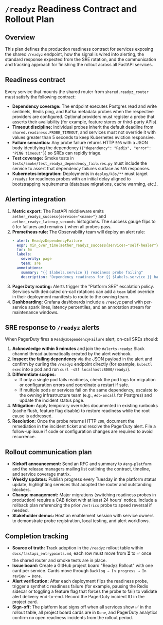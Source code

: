 # `/readyz` Readiness Contract and Rollout Plan

## Overview

This plan defines the production readiness contract for services exposing the shared `/readyz` endpoint, how the signal is wired into alerting, the standard response expected from the SRE rotation, and the communication and tracking approach for finishing the rollout across all FastAPI services.

## Readiness contract

Every service that mounts the shared router from `shared.readyz_router` must satisfy the following contract:

- **Dependency coverage:** The endpoint executes Postgres read and write sentinels, Redis ping, and Kafka metadata probes when the respective providers are configured. Optional providers must register a probe that asserts their availability (for example, feature stores or third-party APIs).
- **Timeout discipline:** Individual probes inherit the default deadline from `shared.readiness.PROBE_TIMEOUT`, and services must not override it with values greater than 5 seconds to keep Kubernetes eviction responsive.
- **Failure semantics:** Any probe failure returns HTTP `503` with a JSON body identifying the dependency (`{"dependency": "Redis", "error": "PING timeout"}`) so SREs can rapidly triage.
- **Test coverage:** Smoke tests in `tests/smoke/test_readyz_dependency_failures.py` must include the service to assert that dependency failures surface as `503` responses.
- **Kubernetes integration:** Deployments in `deploy/k8s/**` must target `/readyz` for readiness probes with an initial delay aligned to bootstrapping requirements (database migrations, cache warming, etc.).

## Alerting integration

1. **Metric export:** The FastAPI middleware emits `aether_readyz_success{service="<name>"}` and `aether_readyz_latency_seconds` histograms. The success gauge flips to `0` for failures and remains `1` when all probes pass.
2. **Prometheus rule:** The Observability team will deploy an alert rule:
   ```yaml
   - alert: ReadyzDependencyFailure
     expr: min_over_time(aether_readyz_success{service!="self-healer"}[5m]) == 0
     for: 5m
     labels:
       severity: page
       team: sre
     annotations:
       summary: "{{ $labels.service }} readiness probe failing"
       description: "Dependency readiness for {{ $labels.service }} has been failing for 5 minutes. Investigate the failing probe and escalate if dependency-wide."
   ```
3. **PagerDuty routing:** Alerts trigger the "Platform SRE" escalation policy. Services with dedicated on-call rotations can add a `team` label override in their deployment manifests to route to the owning team.
4. **Dashboarding:** Grafana dashboards include a `/readyz` panel with per-service spark lines, latency percentiles, and an annotation stream for maintenance windows.

## SRE response to `/readyz` alerts

When PagerDuty fires a `ReadyzDependencyFailure` alert, on-call SREs should:

1. **Acknowledge within 5 minutes** and join the `#alerts-readyz` Slack channel thread automatically created by the alert webhook.
2. **Inspect the failing dependency** via the JSON payload in the alert and confirm by curling the `/readyz` endpoint directly (for example, `kubectl exec` into a pod and run `curl -sSf localhost:8000/readyz`).
3. **Differentiate scopes:**
   - If only a single pod fails readiness, check the pod logs for migration or configuration errors and coordinate a restart if safe.
   - If multiple pods or services fail on the same dependency, escalate to the owning infrastructure team (e.g., `#db-oncall` for Postgres) and update the incident status page.
4. **Mitigation:** Apply temporary overrides documented in existing runbooks (cache flush, feature flag disable) to restore readiness while the root cause is addressed.
5. **Resolution:** Once the probe returns HTTP `200`, document the remediation in the incident ticket and resolve the PagerDuty alert. File a follow-up issue if code or configuration changes are required to avoid recurrence.

## Rollout communication plan

- **Kickoff announcement:** Send an RFC and summary to `#eng-platform` and the release managers mailing list outlining the contract, timeline, and service coverage matrix.
- **Weekly updates:** Publish progress every Tuesday in the platform status update, highlighting services that adopted the router and outstanding blockers.
- **Change management:** Major migrations (switching readiness probes in production) require a CAB ticket with at least 24 hours' notice. Include a rollback plan referencing the prior `/metrics` probe to speed reversal if needed.
- **Stakeholder demos:** Host an enablement session with service owners to demonstrate probe registration, local testing, and alert workflows.

## Completion tracking

- **Source of truth:** Track adoption in the `/readyz` rollout table within `docs/fastapi_entrypoints.md`; each row must move from ⏳ to ✅ once the shared router and smoke tests are in place.
- **Issue board:** Create a GitHub project board "Readyz Rollout" with one card per service. Cards move through `Backlog → In progress → In review → Done`.
- **Alert verification:** After each deployment flips the readiness probe, trigger a synthetic readiness failure (for example, pausing the Redis sidecar or toggling a feature flag that forces the probe to fail) to validate alert delivery end-to-end. Record the PagerDuty incident ID in the project card.
- **Sign-off:** The platform lead signs off when all services show ✅ in the rollout table, all project board cards are in `Done`, and PagerDuty analytics confirm no open readiness incidents from the rollout period.

